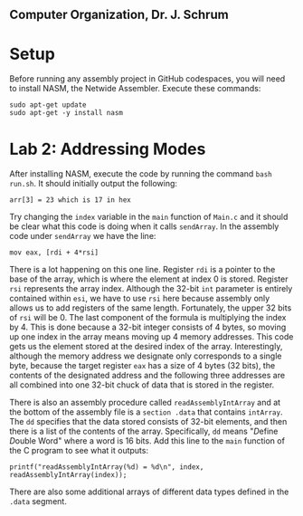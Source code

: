 ## Computer Organization, Dr. J. Schrum

# Setup

Before running any assembly project in GitHub codespaces, you will need to install NASM, the Netwide Assembler. Execute these commands:
```
sudo apt-get update
sudo apt-get -y install nasm
```

# Lab 2: Addressing Modes

After installing NASM, execute the code by running the command `bash run.sh`. It should initially output the following:
```
arr[3] = 23 which is 17 in hex
```
Try changing the `index` variable in the `main` function of `Main.c` and it should be clear what this code is doing when it calls `sendArray`. In the assembly code under `sendArray` we have the line:
```
mov eax, [rdi + 4*rsi]
```
There is a lot happening on this one line. Register `rdi` is a pointer to the base of the array, which is where the element at index 0 is stored. Register `rsi` represents the array index. Although the 32-bit `int` parameter is entirely contained within `esi`, we have to use `rsi` here because assembly only allows us to add registers of the same length. Fortunately, the upper 32 bits of `rsi` will be 0. The last component of the formula is multiplying the index by 4. This is done because a 32-bit integer consists of 4 bytes, so moving up one index in the array means moving up 4 memory addresses. This code gets us the element stored at the desired index of the array. Interestingly, although the memory address we designate only corresponds to a single byte, because the target register `eax` has a size of 4 bytes (32 bits), the contents of the designated address and the following three addresses are all combined into one 32-bit chuck of data that is stored in the register.

There is also an assembly procedure called `readAssemblyIntArray` and at the bottom of the assembly file is a `section .data` that contains `intArray`. The `dd` specifies that the data stored consists of 32-bit elements, and then there is a list of the contents of the array. Specifically, `dd` means "*D*efine *D*ouble Word" where a word is 16 bits. Add this line to the `main` function of the C program to see what it outputs:
```
printf("readAssemblyIntArray(%d) = %d\n", index, readAssemblyIntArray(index));
```
There are also some additional arrays of different data types defined in the `.data` segment.
